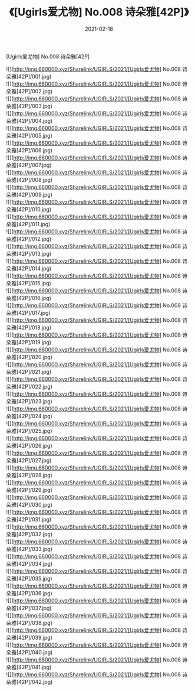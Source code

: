﻿---
layout: post
title:  《[Ugirls爱尤物] No.008 诗朵雅[42P]》
date:   2021-02-18
img: http://img.660000.xyz/Sharelink/UGIRLS/2021/[Ugirls爱尤物] No.008 诗朵雅[42P]/000.jpg
categories: [美女, 清纯, 唯美]
---

[Ugirls爱尤物] No.008 诗朵雅[42P]

  ![](http://img.660000.xyz/Sharelink/UGIRLS/2021/[Ugirls爱尤物] No.008 诗朵雅[42P]/001.jpg) <br> ![](http://img.660000.xyz/Sharelink/UGIRLS/2021/[Ugirls爱尤物] No.008 诗朵雅[42P]/002.jpg) <br> ![](http://img.660000.xyz/Sharelink/UGIRLS/2021/[Ugirls爱尤物] No.008 诗朵雅[42P]/003.jpg) <br> ![](http://img.660000.xyz/Sharelink/UGIRLS/2021/[Ugirls爱尤物] No.008 诗朵雅[42P]/004.jpg) <br> ![](http://img.660000.xyz/Sharelink/UGIRLS/2021/[Ugirls爱尤物] No.008 诗朵雅[42P]/005.jpg) <br> ![](http://img.660000.xyz/Sharelink/UGIRLS/2021/[Ugirls爱尤物] No.008 诗朵雅[42P]/006.jpg) <br> ![](http://img.660000.xyz/Sharelink/UGIRLS/2021/[Ugirls爱尤物] No.008 诗朵雅[42P]/007.jpg) <br> ![](http://img.660000.xyz/Sharelink/UGIRLS/2021/[Ugirls爱尤物] No.008 诗朵雅[42P]/008.jpg) <br> ![](http://img.660000.xyz/Sharelink/UGIRLS/2021/[Ugirls爱尤物] No.008 诗朵雅[42P]/009.jpg) <br> ![](http://img.660000.xyz/Sharelink/UGIRLS/2021/[Ugirls爱尤物] No.008 诗朵雅[42P]/010.jpg) <br> ![](http://img.660000.xyz/Sharelink/UGIRLS/2021/[Ugirls爱尤物] No.008 诗朵雅[42P]/011.jpg) <br> ![](http://img.660000.xyz/Sharelink/UGIRLS/2021/[Ugirls爱尤物] No.008 诗朵雅[42P]/012.jpg) <br> ![](http://img.660000.xyz/Sharelink/UGIRLS/2021/[Ugirls爱尤物] No.008 诗朵雅[42P]/013.jpg) <br> ![](http://img.660000.xyz/Sharelink/UGIRLS/2021/[Ugirls爱尤物] No.008 诗朵雅[42P]/014.jpg) <br> ![](http://img.660000.xyz/Sharelink/UGIRLS/2021/[Ugirls爱尤物] No.008 诗朵雅[42P]/015.jpg) <br> ![](http://img.660000.xyz/Sharelink/UGIRLS/2021/[Ugirls爱尤物] No.008 诗朵雅[42P]/016.jpg) <br> ![](http://img.660000.xyz/Sharelink/UGIRLS/2021/[Ugirls爱尤物] No.008 诗朵雅[42P]/017.jpg) <br> ![](http://img.660000.xyz/Sharelink/UGIRLS/2021/[Ugirls爱尤物] No.008 诗朵雅[42P]/018.jpg) <br> ![](http://img.660000.xyz/Sharelink/UGIRLS/2021/[Ugirls爱尤物] No.008 诗朵雅[42P]/019.jpg) <br> ![](http://img.660000.xyz/Sharelink/UGIRLS/2021/[Ugirls爱尤物] No.008 诗朵雅[42P]/020.jpg) <br> ![](http://img.660000.xyz/Sharelink/UGIRLS/2021/[Ugirls爱尤物] No.008 诗朵雅[42P]/021.jpg) <br> ![](http://img.660000.xyz/Sharelink/UGIRLS/2021/[Ugirls爱尤物] No.008 诗朵雅[42P]/022.jpg) <br> ![](http://img.660000.xyz/Sharelink/UGIRLS/2021/[Ugirls爱尤物] No.008 诗朵雅[42P]/023.jpg) <br> ![](http://img.660000.xyz/Sharelink/UGIRLS/2021/[Ugirls爱尤物] No.008 诗朵雅[42P]/024.jpg) <br> ![](http://img.660000.xyz/Sharelink/UGIRLS/2021/[Ugirls爱尤物] No.008 诗朵雅[42P]/025.jpg) <br> ![](http://img.660000.xyz/Sharelink/UGIRLS/2021/[Ugirls爱尤物] No.008 诗朵雅[42P]/026.jpg) <br> ![](http://img.660000.xyz/Sharelink/UGIRLS/2021/[Ugirls爱尤物] No.008 诗朵雅[42P]/027.jpg) <br> ![](http://img.660000.xyz/Sharelink/UGIRLS/2021/[Ugirls爱尤物] No.008 诗朵雅[42P]/028.jpg) <br> ![](http://img.660000.xyz/Sharelink/UGIRLS/2021/[Ugirls爱尤物] No.008 诗朵雅[42P]/029.jpg) <br> ![](http://img.660000.xyz/Sharelink/UGIRLS/2021/[Ugirls爱尤物] No.008 诗朵雅[42P]/030.jpg) <br> ![](http://img.660000.xyz/Sharelink/UGIRLS/2021/[Ugirls爱尤物] No.008 诗朵雅[42P]/031.jpg) <br> ![](http://img.660000.xyz/Sharelink/UGIRLS/2021/[Ugirls爱尤物] No.008 诗朵雅[42P]/032.jpg) <br> ![](http://img.660000.xyz/Sharelink/UGIRLS/2021/[Ugirls爱尤物] No.008 诗朵雅[42P]/033.jpg) <br> ![](http://img.660000.xyz/Sharelink/UGIRLS/2021/[Ugirls爱尤物] No.008 诗朵雅[42P]/034.jpg) <br> ![](http://img.660000.xyz/Sharelink/UGIRLS/2021/[Ugirls爱尤物] No.008 诗朵雅[42P]/035.jpg) <br> ![](http://img.660000.xyz/Sharelink/UGIRLS/2021/[Ugirls爱尤物] No.008 诗朵雅[42P]/036.jpg) <br> ![](http://img.660000.xyz/Sharelink/UGIRLS/2021/[Ugirls爱尤物] No.008 诗朵雅[42P]/037.jpg) <br> ![](http://img.660000.xyz/Sharelink/UGIRLS/2021/[Ugirls爱尤物] No.008 诗朵雅[42P]/038.jpg) <br> ![](http://img.660000.xyz/Sharelink/UGIRLS/2021/[Ugirls爱尤物] No.008 诗朵雅[42P]/039.jpg) <br> ![](http://img.660000.xyz/Sharelink/UGIRLS/2021/[Ugirls爱尤物] No.008 诗朵雅[42P]/040.jpg) <br> ![](http://img.660000.xyz/Sharelink/UGIRLS/2021/[Ugirls爱尤物] No.008 诗朵雅[42P]/041.jpg) <br> ![](http://img.660000.xyz/Sharelink/UGIRLS/2021/[Ugirls爱尤物] No.008 诗朵雅[42P]/042.jpg) <br>